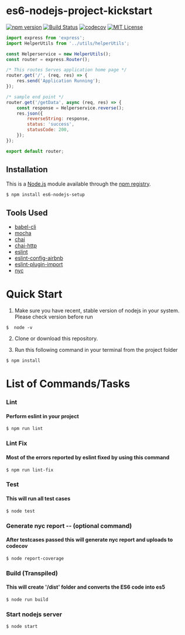 # es6-nodejs-project-kickstart

[![npm version][npm-image]][npm-url]
[![Build Status][travis-image]][travis-url]
[![codecov][codecov-image]][codecov-url]
[![MIT License][license-image]][license-url]


```js
import express from 'express';
import HelperUtils from '../utils/helperUtils';

const Helperservice = new HelperUtils();
const router = express.Router();

/* This routes Serves application home page */
router.get('/', (req, res) => {
    res.send('Application Running');
});

/* sample end point */
router.get('/getData', async (req, res) => {
    const response = Helperservice.reverse();
    res.json({
        reverseString: response,
        status: 'success',
        statusCode: 200,
    });
});

export default router;
```

## Installation

This is a [Node.js](https://nodejs.org/en/) module available through the
[npm registry](https://www.npmjs.com/).

```bash
$ npm install es6-nodejs-setup
```

## Tools Used 

- [babel-cli](https://babeljs.io/)
- [mocha](https://mochajs.org)
- [chai](https://github.com/chaijs/chai)
- [chai-http](https://www.chaijs.com/plugins/chai-http)
- [eslint](https://github.com/eslint/eslint)
- [eslint-config-airbnb](https://www.npmjs.com/package/eslint-config-airbnb)
- [eslint-plugin-import](https://www.npmjs.com/package/eslint-plugin-import)
- [nyc](https://github.com/istanbuljs/nyc)

# Quick Start

1. Make sure you have recent, stable version of nodejs in your system. Please check version before run
```
$  node -v
```
2. Clone or download this repository.

3. Run this following command in your terminal from the project folder

```shell
$ npm install
```

# List of Commands/Tasks

### Lint
#### Perform eslint in your project 
```shell
$ npm run lint
```

### Lint Fix
#### Most of the errors reported by eslint fixed by using this command 
```shell
$ npm run lint-fix
```

### Test
#### This will run all test cases 
```shell
$ node test 
```

### Generate nyc report -- (optional command)
#### After testcases passed this will generate nyc report and uploads to codecov 
```shell
$ node report-coverage 
```

### Build (Transpiled)
#### This will create '/dist' folder and converts the ES6 code into es5   
```shell
$ node run build
```

### Start nodejs server
```shell
$ node start
```






[npm-url]:https://www.npmjs.com/package/es6-nodejs-setup
[npm-image]:https://badge.fury.io/js/es6-nodejs-setup.svg

[codecov-url]:https://codecov.io/gh/srinivasKandukuri/es6-nodejs-project-kickstart
[codecov-image]: https://codecov.io/gh/srinivasKandukuri/es6-nodejs-project-kickstart/branch/master/graph/badge.svg

[travis-url]:https://travis-ci.org/srinivasKandukuri/es6-nodejs-project-kickstart
[travis-image]: https://travis-ci.org/srinivasKandukuri/es6-nodejs-project-kickstart.svg?branch=master

[license-url]: https://github.com/srinivasKandukuri/es6-nodejs-project-kickstart/blob/master/LICENSE
[license-image]: http://img.shields.io/badge/license-MIT-000000.svg?style=flat-square
